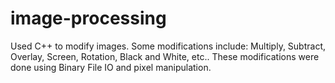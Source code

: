 # image-processing

Used C++ to modify images. Some modifications include: Multiply, Subtract, Overlay, Screen, Rotation, Black and White, etc..
These modifications were done using Binary File IO and pixel manipulation.
